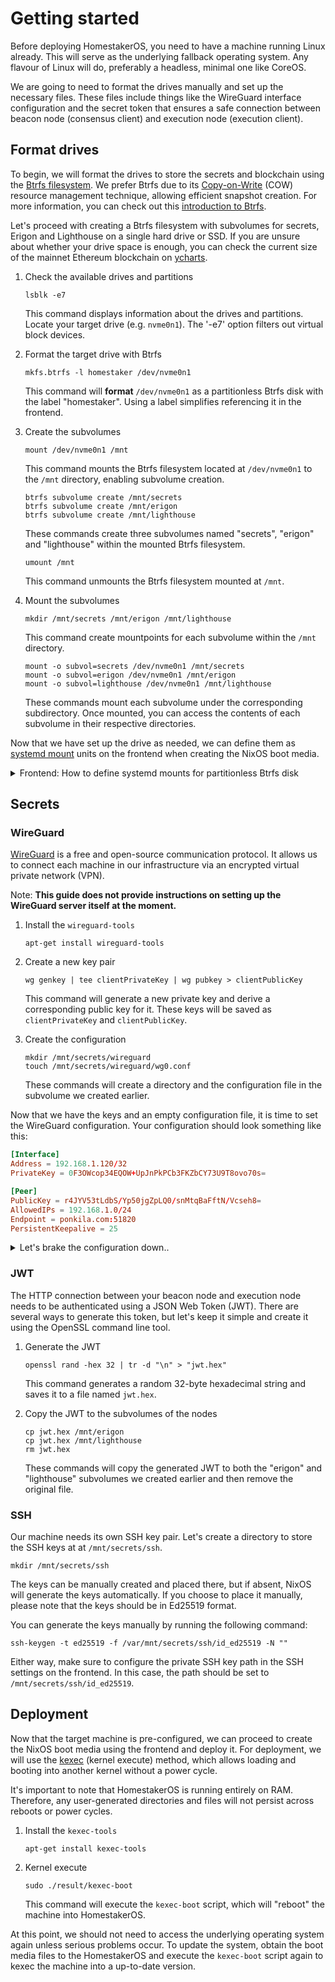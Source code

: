 # Getting started
Before deploying HomestakerOS, you need to have a machine running Linux already. This will serve as the underlying fallback operating system. Any flavour of Linux will do, preferably a headless, minimal one like CoreOS.

We are going to need to format the drives manually and set up the necessary files. These files include things like the WireGuard interface configuration and the secret token that ensures a safe connection between beacon node (consensus client) and execution node (execution client).

## Format drives
To begin, we will format the drives to store the secrets and blockchain using the [Btrfs filesystem](https://wiki.archlinux.org/title/btrfs). We prefer Btrfs due to its [Copy-on-Write](https://en.m.wikipedia.org/wiki/Copy-on-write) (COW) resource management technique, allowing efficient snapshot creation. For more information, you can check out this [introduction to Btrfs](https://itsfoss.com/btrfs/).

Let's proceed with creating a Btrfs filesystem with subvolumes for secrets, Erigon and Lighthouse on a single hard drive or SSD. If you are unsure about whether your drive space is enough, you can check the current size of the mainnet Ethereum blockchain on [ycharts](https://ycharts.com/indicators/ethereum_chain_full_sync_data_size).

1. Check the available drives and partitions

    ```shell
    lsblk -e7
    ```
    This command displays information about the drives and partitions. Locate your target drive (e.g. `nvme0n1`). The '-e7' option filters out virtual block devices.

2. Format the target drive with Btrfs

    ```shell
    mkfs.btrfs -l homestaker /dev/nvme0n1
    ```
    This command will **format** `/dev/nvme0n1` as a partitionless Btrfs disk with the label "homestaker". Using a label simplifies referencing it in the frontend.

3. Create the subvolumes

    ```shell
    mount /dev/nvme0n1 /mnt
    ```
    This command mounts the Btrfs filesystem located at `/dev/nvme0n1` to the `/mnt` directory, enabling subvolume creation.

    ```shell
    btrfs subvolume create /mnt/secrets
    btrfs subvolume create /mnt/erigon
    btrfs subvolume create /mnt/lighthouse
    ```
    These commands create three subvolumes named "secrets", "erigon" and "lighthouse" within the mounted Btrfs filesystem.

    ```shell
    umount /mnt
    ```
    This command unmounts the Btrfs filesystem mounted at `/mnt`.

4. Mount the subvolumes

    ```shell
    mkdir /mnt/secrets /mnt/erigon /mnt/lighthouse
    ```
    This command create mountpoints for each subvolume within the `/mnt` directory.

    ```shell
    mount -o subvol=secrets /dev/nvme0n1 /mnt/secrets
    mount -o subvol=erigon /dev/nvme0n1 /mnt/erigon
    mount -o subvol=lighthouse /dev/nvme0n1 /mnt/lighthouse
    ```
    These commands mount each subvolume under the corresponding subdirectory. Once mounted, you can access the contents of each subvolume in their respective directories.

Now that we have set up the drive as needed, we can define them as [systemd mount](https://www.freedesktop.org/software/systemd/man/systemd.mount.html) units on the frontend when creating the NixOS boot media. 

<details>

<summary> Frontend: How to define systemd mounts for partitionless Btrfs disk</summary>
&nbsp;

To reference the formatted drive, we simply use the label we set. In this case, we can refer to it with `/dev/disk/by-label/homestaker`. Please note that we also need to add `subvol=<subvolumeName>` to the mount options.

```conf
description = "Secrets";
what = "/dev/disk/by-label/homestaker";
where = "/mnt/secrets";
options = "noatime subvol=secrets";
type = "btrfs";
```
```conf
description = "Erigon";
what = "/dev/disk/by-label/homestaker";
where = "/mnt/erigon";
options = "noatime subvol=erigon";
type = "btrfs";
```
```conf
description = "Lighthouse";
what = "/dev/disk/by-label/homestaker";
where = "/mnt/lighthouse";
options = "noatime subvol=lighthouse";
type = "btrfs";
```
</details>

## Secrets

### WireGuard 
[WireGuard](https://www.wireguard.com) is a free and open-source communication protocol. It allows us to connect each machine in our infrastructure via an encrypted virtual private network (VPN). 

Note: __This guide does not provide instructions on setting up the WireGuard server itself at the moment.__

1. Install the `wireguard-tools`

    ```shell
    apt-get install wireguard-tools
    ```

2. Create a new key pair

    ```shell
    wg genkey | tee clientPrivateKey | wg pubkey > clientPublicKey
    ```
    This command will generate a new private key and derive a corresponding public key for it. These keys will be saved as `clientPrivateKey` and `clientPublicKey`.

3. Create the configuration

    ```shell
    mkdir /mnt/secrets/wireguard
    touch /mnt/secrets/wireguard/wg0.conf
    ```
    These commands will create a directory and the configuration file in the subvolume we created earlier.

Now that we have the keys and an empty configuration file, it is time to set the WireGuard configuration. Your configuration should look something like this:

```conf
[Interface]
Address = 192.168.1.120/32
PrivateKey = 0F3OWcop34EQOW+UpJnPkPCb3FKZbCY73U9T8ovo70s=

[Peer]
PublicKey = r4JYV53tLdbS/Yp50jgZpLQ0/snMtqBaFftN/Vcseh8=
AllowedIPs = 192.168.1.0/24
Endpoint = ponkila.com:51820
PersistentKeepalive = 25
```

<details>

<summary>Let's brake the configuration down..</summary>

#### [Interface]

- **Address** = `<serverIP>/32`: This is the IP address of the WireGuard server. This is the IP address assigned to the server in the VPN network.
- **PrivateKey** = `<clientPrivateKey>`: This is the private key we just generated for the WireGuard client. This key is used to authenticate the client.

#### [Peer]

- **PublicKey** = `<serverPublicKey>`: This is the public key of the WireGuard tunnel. This key is used to authenticate the tunnel.
- **AllowedIPs** = `<AllowedIPs>`: This field specifies the IP addresses or IP ranges that are allowed to be accessed through the WireGuard tunnel.
- **Endpoint** = `<serverEndpoint>:51820`: This is the IP address or hostname of the WireGuard server endpoint. The 51820 is the default WireGuard port.
- **PersistentKeepalive** = `25`: This option ensures that the connection stays active by sending a keepalive signal every 25 seconds.

For more information: https://man7.org/linux/man-pages/man8/wg.8.html

</details>

### JWT
The HTTP connection between your beacon node and execution node needs to be authenticated using a JSON Web Token (JWT). There are several ways to generate this token, but let's keep it simple and create it using the OpenSSL command line tool.

1. Generate the JWT

    ```shell
    openssl rand -hex 32 | tr -d "\n" > "jwt.hex"
    ```
    This command generates a random 32-byte hexadecimal string and saves it to a file named `jwt.hex`.

2. Copy the JWT to the subvolumes of the nodes

    ```shell
    cp jwt.hex /mnt/erigon
    cp jwt.hex /mnt/lighthouse
    rm jwt.hex
    ```
    These commands will copy the generated JWT to both the "erigon" and "lighthouse" subvolumes we created earlier and then remove the original file.

### SSH
Our machine needs its own SSH key pair. Let's create a directory to store the SSH keys at at `/mnt/secrets/ssh`.

```shell
mkdir /mnt/secrets/ssh
```

The keys can be manually created and placed there, but if absent, NixOS will generate the keys automatically. If you choose to place it manually, please note that the keys should be in Ed25519 format.

You can generate the keys manually by running the following command:

```shell
ssh-keygen -t ed25519 -f /var/mnt/secrets/ssh/id_ed25519 -N ""
```

Either way, make sure to configure the private SSH key path in the SSH settings on the frontend. In this case, the path should be set to `/mnt/secrets/ssh/id_ed25519`.

## Deployment

Now that the target machine is pre-configured, we can proceed to create the NixOS boot media using the frontend and deploy it. For deployment, we will use the [kexec](https://wiki.archlinux.org/title/kexec) (kernel execute) method, which allows loading and booting into another kernel without a power cycle.

It's important to note that HomestakerOS is running entirely on RAM. Therefore, any user-generated directories and files will not persist across reboots or power cycles.

1. Install the `kexec-tools`

    ```shell
    apt-get install kexec-tools
    ```

2. Kernel execute

    ```shell
    sudo ./result/kexec-boot
    ```
    This command will execute the `kexec-boot` script, which will "reboot" the machine into HomestakerOS.

At this point, we should not need to access the underlying operating system again unless serious problems occur. To update the system, obtain the boot media files to the HomestakerOS and execute the `kexec-boot` script again to kexec the machine into a up-to-date version.
